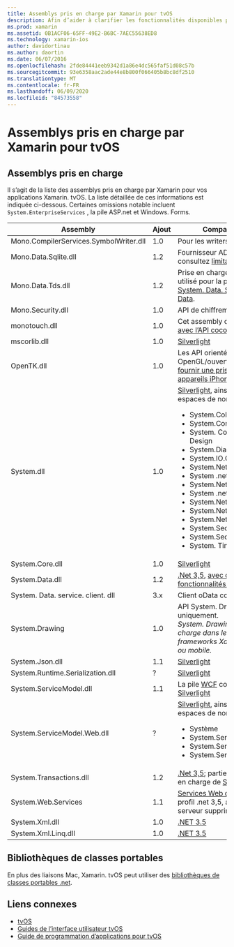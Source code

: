 ```yaml
---
title: Assemblys pris en charge par Xamarin pour tvOS
description: Afin d’aider à clarifier les fonctionnalités disponibles pour les applications tvOS, ce document fournit une liste d’assemblys pris en charge par Xamarin pour le développement tvOS.
ms.prod: xamarin
ms.assetid: 0B1ACF06-65FF-49E2-B6BC-7AEC55638ED8
ms.technology: xamarin-ios
author: davidortinau
ms.author: daortin
ms.date: 06/07/2016
ms.openlocfilehash: 2fde84441eeb9342d1a86e4dc565faf51d08c57b
ms.sourcegitcommit: 93e6358aac2ade44e8b800f066405b8bc8df2510
ms.translationtype: MT
ms.contentlocale: fr-FR
ms.lasthandoff: 06/09/2020
ms.locfileid: "84573558"
---
```

# <a name="assemblies-supported-by-xamarin-for-tvos"></a>Assemblys pris en charge par Xamarin pour tvOS

## <a name="supported-assemblies"></a>Assemblys pris en charge

Il s’agit de la liste des assemblys pris en charge par Xamarin pour vos applications Xamarin. tvOS. La liste détaillée de ces informations est indiquée ci-dessous.  Certaines omissions notable incluent `System.EnterpriseServices` , la pile ASP.net et Windows. Forms.

|Assembly|Ajout|Compatibilité des API|
|---|---|---|
|Mono.CompilerServices.SymbolWriter.dll|1.0|Pour les writers de compilateur.|
|Mono.Data.Sqlite.dll|1.2|Fournisseur ADO.NET pour SQLite ; consultez [limitations](~/ios/data-cloud/system.data.md).|
|Mono.Data.Tds.dll|1.2|Prise en charge du protocole TDS ; utilisé pour la prise en charge de [System. Data. SqlClient](xref:System.Data.SqlClient) dans [System. Data](~/ios/data-cloud/system.data.md).|
|Mono.Security.dll|1.0|API de chiffrement.|
|monotouch.dll|1.0|Cet assembly contient la [liaison C# avec l’API cocoatouch](https://docs.microsoft.com/dotnet/api/?view=xamarinios-10.8).|
|mscorlib.dll|1.0|[Silverlight](https://msdn.microsoft.com/library/cc838194(VS.95).aspx)|
|OpenTK.dll|1.0|Les API orientées objet OpenGL/ouvert, [étendues pour fournir une prise en charge des appareils iPhone](xref:OpenGLES).|
|System.dll|1.0|[Silverlight](https://msdn.microsoft.com/library/cc838194(VS.95).aspx), ainsi que les types des espaces de noms suivants : <ul><li>System.Collections.Specialized</li> <li>System.ComponentModel</li> <li>System. ComponentModel. Design</li> <li>System.Diagnostics</li> <li>System.IO.Compression</li> <li>System.Net</li> <li>System .net. cache</li> <li>System.Net.Mail</li> <li>System .net. MIME</li> <li>System.Net.NetworkInformation</li> <li>System.Net.Security</li> <li>System.Net.Sockets</li> <li>System.Security.Authentication</li> <li>System.Security.Cryptography</li> <li>System. Timers</li></ul>|
|System.Core.dll|1.0|[Silverlight](https://msdn.microsoft.com/library/cc838194(VS.95).aspx)|
|System.Data.dll|1.2|[.Net 3,5](https://msdn.microsoft.com/library/ms229335.aspx), [avec certaines fonctionnalités supprimées](~/ios/data-cloud/system.data.md).|
|System. Data. service. client. dll|3.x|Client oData complet.|
|System.Drawing|1.0|API System. Drawing-API classique uniquement.<br />_System. Drawing n’est pas pris en charge dans le API unifiée pour les frameworks Xamarin. Mac .NET 4,5 ou mobile._|
|System.Json.dll|1.1|[Silverlight](https://msdn.microsoft.com/library/cc838194(VS.95).aspx)|
|System.Runtime.Serialization.dll|?|[Silverlight](https://msdn.microsoft.com/library/cc838194(VS.95).aspx)|
|System.ServiceModel.dll|1.1|La pile [WCF](https://docs.microsoft.com/xamarin/cross-platform/data-cloud/web-services/) comme présente dans [Silverlight](https://msdn.microsoft.com/library/cc838194(VS.95).aspx)|
|System.ServiceModel.Web.dll|?|[Silverlight](https://msdn.microsoft.com/library/cc838194(VS.95).aspx), ainsi que les types des espaces de noms suivants : <ul><li>Système</li><li>System.ServiceModel.Channels</li><li>System.ServiceModel.Description</li><li>System.ServiceModel.Web</li></ul>|
|System.Transactions.dll|1.2|[.Net 3,5](https://msdn.microsoft.com/library/ms229335.aspx); partie intégrante de la prise en charge de [System. Data](https://docs.microsoft.com/xamarin/ios/data-cloud/system.data) .|
|System.Web.Services|1.1|[Services Web de base](https://docs.microsoft.com/xamarin/cross-platform/data-cloud/web-services/) à partir du profil .net 3,5, avec les composants serveur supprimés.|
|System.Xml.dll|1.0|[.NET 3.5](https://msdn.microsoft.com/library/ms229335.aspx)|
|System.Xml.Linq.dll|1.0|[.NET 3.5](https://msdn.microsoft.com/library/ms229335.aspx)|

<a name="Summary"></a>

## <a name="portable-class-libraries"></a>Bibliothèques de classes portables

En plus des liaisons Mac, Xamarin. tvOS peut utiliser des [bibliothèques de classes portables .net](~/cross-platform/app-fundamentals/pcl.md).

## <a name="related-links"></a>Liens connexes

- [tvOS](https://developer.apple.com/tvos/)
- [Guides de l’interface utilisateur tvOS](https://developer.apple.com/tvos/human-interface-guidelines/)
- [Guide de programmation d’applications pour tvOS](https://developer.apple.com/library/prerelease/tvos/documentation/General/Conceptual/AppleTV_PG/)
